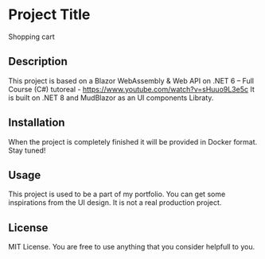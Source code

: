 # Project Title

Shopping cart

## Description

This project is based on a Blazor WebAssembly & Web API on .NET 6 – Full Course (C#) tutoreal - https://www.youtube.com/watch?v=sHuuo9L3e5c
It is built on .NET 8 and MudBlazor as an UI components Libraty.

## Installation

When the project is completely finished it will be provided in Docker format. Stay tuned!

## Usage

This project is used to be a part of my portfolio. You can get some inspirations from the UI design.
It is not a real production project.

## License

MIT License. 
You are free to use anything that you consider helpfull to you.
